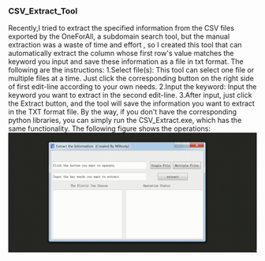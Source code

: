 ### CSV_Extract_Tool

  Recently,I tried to extract the specified information from the CSV files exported by the OneForAll, a subdomain search tool, but the manual extraction was a waste of time and effort , so  I created this tool that can automatically extract the column whose first row's value matches the keyword you input and save these information as a file in txt format.
  The following are the instructions:
    1.Select file(s):  This tool can select one file or multiple files at a time. Just click the corresponding button on the right side of first edit-line according to your own needs.
    2.Input the keyword: Input the keyword you want to extract in the second edit-line.
    3.After input, just click the Extract button, and the tool will save the information you want to extract in the TXT format file.
  By the way, if you don't have the corresponding python libraries, you can simply run the CSV_Extract.exe, which has the same functionality.
  The following figure shows the operations:
![image](https://github.com/Jacob-Dong/CSV_Extract-Tool/blob/master/pic/show.gif)

